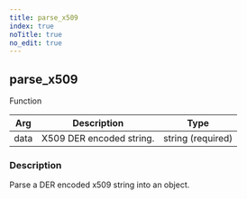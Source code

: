 ```yaml
---
title: parse_x509
index: true
noTitle: true
no_edit: true
---
```




<div class="vql_item"></div>


## parse_x509
<span class='vql_type pull-right page-header'>Function</span>



<div class="vqlargs"></div>

Arg | Description | Type
----|-------------|-----
data|X509 DER encoded string.|string (required)

### Description

Parse a DER encoded x509 string into an object.

